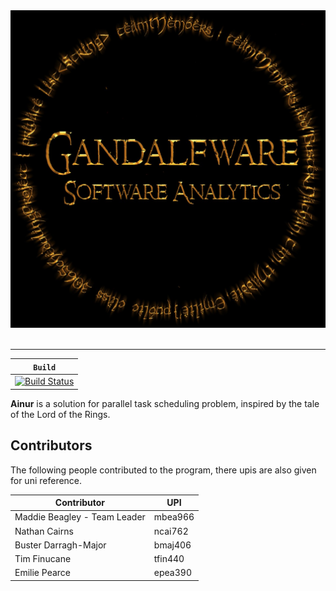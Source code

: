 <div align="center">
  <img src="https://github.com/TimFinucane/Ainur/blob/master/docs/images/logo.jpg"><br><br>
</div>

-----------------


| **`Build`** |
|-----------------|
| [![Build Status](https://tim-finucane.com/jenkins/job/ainur/job/Ainur/job/master/badge/icon)](https://tim-finucane.com/jenkins/job/ainur/job/Ainur/job/master/) |

**Ainur** is a solution for parallel task scheduling problem, inspired by the tale of the Lord of the Rings.

## Contributors
The following people contributed to the program, there upis are also given for uni reference.

| Contributor | UPI |
| ----------- | --- |
| Maddie Beagley - Team Leader | mbea966 |
| Nathan Cairns | ncai762 |
| Buster Darragh-Major | bmaj406 |
| Tim Finucane | tfin440 |
| Emilie Pearce | epea390 |

